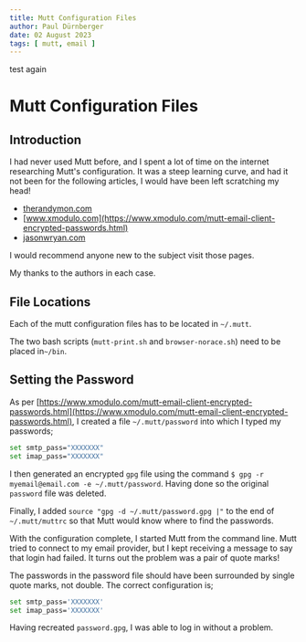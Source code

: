 ```yaml
---
title: Mutt Configuration Files 
author: Paul Dürnberger	
date: 02 August 2023 
tags: [ mutt, email ]
---
```


test again

# Mutt Configuration Files

## Introduction

I had never used Mutt before, and I spent a lot of time on the internet researching Mutt's configuration. It was a steep learning curve, and had it not been for the following articles, I would have been left scratching my head!

- [therandymon.com](http://therandymon.com/woodnotes/mutt/node24.html)
- [www.xmodulo.com](https://www.xmodulo.com/mutt-email-client-encrypted-passwords.html)
- [jasonwryan.com](http://jasonwryan.com/blog/2012/05/12/mutt/)

I would recommend anyone new to the subject visit those pages. 

My thanks to the authors in each case.

## File Locations 

Each of the mutt configuration files has to be located in `~/.mutt`.

The two bash scripts (`mutt-print.sh` and `browser-norace.sh`) need to be placed in`~/bin`.

## Setting the Password

As per [https://www.xmodulo.com/mutt-email-client-encrypted-passwords.html](https://www.xmodulo.com/mutt-email-client-encrypted-passwords.html), I created a file `~/.mutt/password` into which I typed my passwords;

```bash
set smtp_pass="XXXXXXX"
set imap_pass="XXXXXXX"
```

I then generated an encrypted `gpg` file using the command `$ gpg -r myemail@email.com -e ~/.mutt/password`. Having done so the original `password` file was deleted.

Finally, I added `source "gpg -d ~/.mutt/password.gpg |"` to the end of `~/.mutt/muttrc` so that Mutt would know where to find the passwords.

With the configuration complete, I started Mutt from the command line. Mutt tried to connect to my email provider, but I kept receiving a message to say that login had failed. It turns out the problem was a pair of quote marks! 

The passwords in the password file should have been surrounded by single quote marks, not double. The correct configuration is;

```bash
set smtp_pass='XXXXXXX'
set imap_pass='XXXXXXX'
```

Having recreated `password.gpg`, I was able to log in without a problem.

